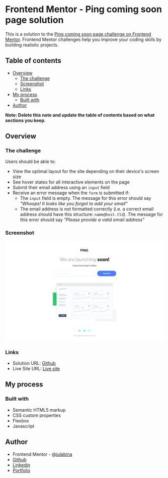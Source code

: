 # Frontend Mentor - Ping coming soon page solution

This is a solution to the [Ping coming soon page challenge on Frontend Mentor](https://www.frontendmentor.io/challenges/ping-single-column-coming-soon-page-5cadd051fec04111f7b848da). Frontend Mentor challenges help you improve your coding skills by building realistic projects.

## Table of contents

- [Overview](#overview)
  - [The challenge](#the-challenge)
  - [Screenshot](#screenshot)
  - [Links](#links)
- [My process](#my-process)
  - [Built with](#built-with)
- [Author](#author)

**Note: Delete this note and update the table of contents based on what sections you keep.**

## Overview

### The challenge

Users should be able to:

- View the optimal layout for the site depending on their device's screen size
- See hover states for all interactive elements on the page
- Submit their email address using an `input` field
- Receive an error message when the `form` is submitted if:
  - The `input` field is empty. The message for this error should say _"Whoops! It looks like you forgot to add your email"_
  - The email address is not formatted correctly (i.e. a correct email address should have this structure: `name@host.tld`). The message for this error should say _"Please provide a valid email address"_

### Screenshot

![](./screenshot.png)

### Links

- Solution URL: [Github](https://github.com/julabina/FRONTEND_MENTOR/tree/master/Ping_single_column_coming_soon_page)
- Live Site URL: [Live site](https://julabina.github.io/FRONTEND_MENTOR/Ping_single_column_coming_soon_page/index.html)

## My process

### Built with

- Semantic HTML5 markup
- CSS custom properties
- Flexbox
- Javascript

## Author

- Frontend Mentor - [@julabina](https://www.frontendmentor.io/profile/julabina)
- [Github](https://github.com/julabina)
- [Linkedin](https://www.linkedin.com/in/julien-lenfum%C3%A9-bb2979215/)
- [Portfolio](https://julienlenfume.com/)
